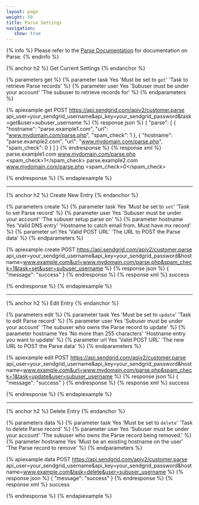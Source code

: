 ```yaml
---
layout: page
weight: 50
title: Parse Settings
navigation:
   show: true
---
```


{% info %}
Please refer to the [Parse Documentation]({{root_url}}/API_Reference/Webhooks/parse.html) for documentation on Parse.
{% endinfo %}

{% anchor h2 %}
Get Current Settings 
{% endanchor %}


{% parameters get %}
 {% parameter task Yes 'Must be set to <code>get</code>' 'Task to retrieve Parse records' %}
 {% parameter user Yes 'Subuser must be under your account' 'The subuser to retrieve records for' %}
{% endparameters %}


{% apiexample get POST https://api.sendgrid.com/apiv2/customer.parse api_user=your_sendgrid_username&api_key=your_sendgrid_password&task=get&user=subuser_username %}
  {% response json %}
{
  "parse": [
    {
      "hostname": "parse.example1.com",
      "url": "www.mydomain.com/parse.php",
      "spam_check": 1
    },
    {
      "hostname": "parse.example2.com",
      "url": "www.mydomain.com/parse.php",
      "spam_check": 0
    }
  ]
}
  {% endresponse %}
  {% response xml %}
<parse>
   <entry>
      <hostname>parse.example1.com</hostname>
      <url>www.mydomain.com/parse.php</url>
      <spam_check>1</spam_check>
   </entry>
   <entry>
      <hostname>parse.example2.com</hostname>
      <url>www.mydomain.com/parse.php</url>
      <spam_check>0</spam_check>
   </entry>
</parse>

  {% endresponse %}
{% endapiexample %}

* * * * *

{% anchor h2 %}
Create New Entry 
{% endanchor %}


{% parameters create %}
 {% parameter task Yes 'Must be set to <code>set</code>' 'Task to set Parse record' %}
 {% parameter user Yes 'Subuser must be  under your account' 'The subuser setup parse on' %}
 {% parameter hostname Yes 'Valid DNS entry' 'Hostname to catch email from. Must have mx record' %}
 {% parameter url Yes 'Valid POST URL' 'The URL to POST the Parse data' %} 
{% endparameters %}


{% apiexample create POST https://api.sendgrid.com/apiv2/customer.parse api_user=your_sendgrid_username&api_key=your_sendgrid_password&hostname=www.example.com&url=www.mydomain.com/parse.php&spam_check=1&task=set&user=subuser_username %}
  {% response json %}
{
  "message": "success"
}
  {% endresponse %}
  {% response xml %}
<result>
   <message>success</message>
</result>

  {% endresponse %}
{% endapiexample %}

* * * * *

{% anchor h2 %}
Edit Entry 
{% endanchor %}


{% parameters edit %}
 {% parameter task Yes 'Must be set to <code>update</code>' 'Task to edit Parse record' %}
 {% parameter user Yes 'Subuser must be under your account' 'The subuser who owns the Parse record to update' %}
 {% parameter hostname Yes 'No more than 255 characters' 'Hostname entry you want to update' %}
 {% parameter url Yes 'Valid POST URL' 'The new URL to POST the Parse data' %}
{% endparameters %}


{% apiexample edit POST https://api.sendgrid.com/apiv2/customer.parse api_user=your_sendgrid_username&api_key=your_sendgrid_password&hostname=www.example.com&url=www.mydomain.com/parse.php&spam_check=1&task=update&user=subuser_username %}
  {% response json %}
{
  "message": "success"
}
  {% endresponse %}
  {% response xml %}
<result>
   <message>success</message>
</result>

  {% endresponse %}
{% endapiexample %}

* * * * *

{% anchor h2 %}
Delete Entry 
{% endanchor %}


{% parameters data %}
 {% parameter task Yes 'Must be set to <code>delete</code>' 'Task to delete Parse record' %}
 {% parameter user Yes 'Subuser must be under your account' 'The subuser who owns the Parse record being removed.' %}
 {% parameter hostname Yes 'Must be an existing hostname on the user' 'The Parse record to remove' %}
{% endparameters %}

{% apiexample data POST https://api.sendgrid.com/apiv2/customer.parse api_user=your_sendgrid_username&api_key=your_sendgrid_password&hostname=www.example.com&task=delete&user=subuser_username %}
  {% response json %}
{
  "message": "success"
}
  {% endresponse %}
  {% response xml %}
<result>
   <message>success</message>
</result>

  {% endresponse %}
{% endapiexample %}
